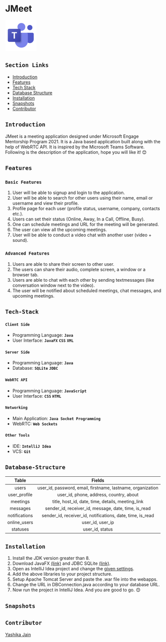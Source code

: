 # JMeet 

<img src="/assets/teamslogo.png" height="100px" width="100px">

## `Section Links`
- [Introduction](#Introduction)  
- [Features](#Features)  
- [Tech Stack](#Tech-Stack)  
- [Database Structure](#Database-Structure)  
- [Installation](#Installation)  
- [Snapshots](#Snapshots)  
- [Contributor](#Contributor)  


## `Introduction`
JMeet is a meeting application designed under Microsoft Engage Mentorship Program 2021. It is a Java based application built along with the help of WebRTC API. It is inspired by the Microsoft Teams Software. Following is the description of the application, hope you will like it! 😊

## `Features`
### `Basic Features`
1. User will be able to signup and login to the application.
2. User will be able to search for other users using their name, email or username and view their profile.
3. Profile page for each user (profile status, username, company, contacts etc.).
4. Users can set their status (Online, Away, In a Call, Offline, Busy).
5. One can schedule meetings and URL for the meeting will be generated.
6. The user can view all the upcoming meetings.
7. User will be able to conduct a video chat with another user (video + sound).


### `Advanced Features`
1. Users are able to share their screen to other user.
2. The users can share their audio, complete screen, a window or a browser tab.
3. Users are able to chat with each other by sending textmessages (like conversation window next to the video).
4. The user will be notified about scheduled meetings, chat messages, and upcoming meetings.


## `Tech-Stack`

#### `Client Side`
- Programming Language: **`Java`**
- User Interface: **`JavaFX`** **`CSS`** **`XML`**

#### `Server Side`
- Programming Language: **`Java`**
- Database: **`SQLite`** **`JDBC`**

#### `WebRTC API`
- Programming Language: **`JavaScript`**
- User Interface: **`CSS`** **`HTML`**

#### `Networking`
- Main Application: **`Java Socket Programming`**
- WebRTC: **`Web Sockets`**

#### `Other Tools`
- IDE: **`IntelliJ Idea`**
- VCS: **`Git`**


## `Database-Structure`

| Table |Fields|
|:-------:|:--------------------:|
|users|user_id, password, email, firstname, lastname, organization|
|user_profile|user_id, phone, address, country, about|
|meetings|title, host_id, date, time, details, meeting_link|
|messages|sender_id, receiver_id, message, date, time, is_read|
|notifications|sender_id, receiver_id, notifications, date, time, is_read|
|online_users|user_id, user_ip|
|statuses|user_id, status|

## `Installation`
1. Install the JDK version greater than 8. 
2. Download JavaFX [(link)](https://gluonhq.com/download/javafx-11-0-2-sdk-windows/) and JDBC SQLite [(link)](https://github.com/xerial/sqlite-jdbc/releases/download/3.36.0.1/sqlite-jdbc-3.36.0.1.jar).
3. Open as IntelliJ Idea project and change the [given settings](https://openjfx.io/openjfx-docs/).
4. Add the above libraries to your project structure.
5. Setup Apache Tomcat Server and paste the .war file into the webapps.
6. Change the URL in DBConnection.java according to your database URL.
7. Now run the project in IntelliJ Idea. And you are good to go. 😊 

## `Snapshots`

## `Contributor`
[Yashika Jain](https://github.com/Yashikaj14)
